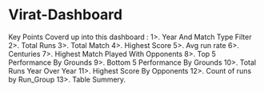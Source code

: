# Virat-Dashboard

Key Points Coverd up into this dashboard :
1>. Year And Match Type Filter
2>. Total Runs
3>. Total Match
4>. Highest Score
5>. Avg run rate
6>. Centuries
7>. Highest Match Played With Opponents
8>. Top 5 Performance By Grounds
9>. Bottom 5 Performance By Grounds
10>. Total Runs Year Over Year
11>. Highest Score By Opponents
12>. Count of runs by Run_Group
13>. Table Summery.

